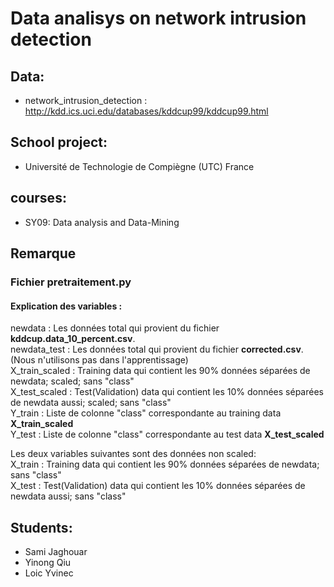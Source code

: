 # Data analisys on  network intrusion detection

## Data:

* network_intrusion_detection : http://kdd.ics.uci.edu/databases/kddcup99/kddcup99.html


## School project:

* Université de Technologie de Compiègne (UTC) France

## courses: 

* SY09: Data analysis and  Data-Mining


## Remarque 
### Fichier pretraitement.py
#### Explication des variables : 
newdata : Les données total qui provient du fichier **kddcup.data_10_percent.csv**.  
newdata_test : Les données total qui provient du fichier **corrected.csv**. (Nous n'utilisons pas dans l'apprentissage)  
X_train_scaled : Training data qui contient les 90% données séparées de newdata; scaled; sans "class"   
X_test_scaled : Test(Validation) data qui contient les 10% données séparées de newdata aussi; scaled; sans "class"  
Y_train : Liste de colonne "class" correspondante au training data **X_train_scaled**   
Y_test : Liste de colonne "class" correspondante au test data **X_test_scaled**   


Les deux variables suivantes sont des données non scaled:   
X_train : Training data qui contient les 90% données séparées de newdata; sans "class"   
X_test : Test(Validation) data qui contient les 10% données séparées de newdata aussi; sans "class"  



## Students:

* Sami Jaghouar
* Yinong Qiu
* Loic Yvinec
 
